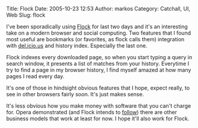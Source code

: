 Title: Flock
Date: 2005-10-23 12:53
Author: markos
Category: Catchall, UI, Web
Slug: flock

I've been sporadically using [Flock](http://www.flock.com/) for last two
days and it's an interesting take on a modern browser and social
computing. Two features that I found most useful are bookmarks (or
favorites, as flock calls them) integration with
[del.icio.us](http://del.icio.us/) and history index. Especially the
last one.

Flock indexes every downloaded page, so when you start typing a query in
search window, it presents a list of matches from your history.
Everytime I try to find a page in my browser history, I find myself
amazed at how many pages I read every day.

It's one of those in hindsight obvious features that I hope, expect
really, to see in other browsers fairly soon. It's just makes sense.

It's less obvious how you make money with software that you can't charge
for. Opera demonstrated (and Flock intends to
[follow](http://www.decrem.com/bart/2005/10/creating-sustainable-value/ "Description of Flock's business model"))
there are other business models that work at least for now. I hope it'll
also work for Flock.

